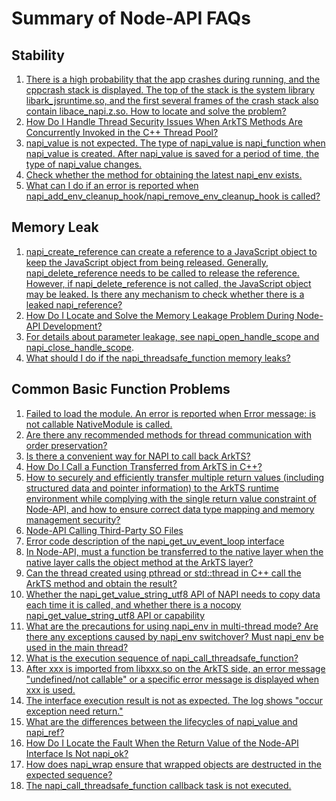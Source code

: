 # Summary of Node-API FAQs

## Stability 
1. [There is a high probability that the app crashes during running, and the cppcrash stack is displayed. The top of the stack is the system library libark_jsruntime.so, and the first several frames of the crash stack also contain libace_napi.z.so. How to locate and solve the problem?](napi-faq-about-stability.md) 
2. [How Do I Handle Thread Security Issues When ArkTS Methods Are Concurrently Invoked in the C++ Thread Pool?](napi-faq-about-stability.md) 
3. [napi_value is not expected. The type of napi_value is napi_function when napi_value is created. After napi_value is saved for a period of time, the type of napi_value changes.](napi-faq-about-stability.md) 
4. [Check whether the method for obtaining the latest napi_env exists.](napi-faq-about-stability.md) 
5. [What can I do if an error is reported when napi_add_env_cleanup_hook/napi_remove_env_cleanup_hook is called?](napi-faq-about-stability.md) 
## Memory Leak 
1. [napi_create_reference can create a reference to a JavaScript object to keep the JavaScript object from being released. Generally, napi_delete_reference needs to be called to release the reference. However, if napi_delete_reference is not called, the JavaScript object may be leaked. Is there any mechanism to check whether there is a leaked napi_reference?](napi-faq-about-memory-leak.md) 
2. [How Do I Locate and Solve the Memory Leakage Problem During Node-API Development?](napi-faq-about-memory-leak.md) 
3. [For details about parameter leakage, see napi_open_handle_scope and napi_close_handle_scope](use-napi-life-cycle.md).  
4. [What should I do if the napi_threadsafe_function memory leaks?](napi-faq-about-memory-leak.md) 
## Common Basic Function Problems
1. [Failed to load the module. An error is reported when Error message: is not callable NativeModule is called.](napi-faq-about-common-basic.md) 
2. [Are there any recommended methods for thread communication with order preservation?](napi-faq-about-common-basic.md) 
3. [Is there a convenient way for NAPI to call back ArkTS?](napi-faq-about-common-basic.md) 
4. [How Do I Call a Function Transferred from ArkTS in C++?](https://developer.huawei.com/consumer/en/doc/harmonyos-faqs/faqs-ndk-26) 
5. [How to securely and efficiently transfer multiple return values (including structured data and pointer information) to the ArkTS runtime environment while complying with the single return value constraint of Node-API, and how to ensure correct data type mapping and memory management security?](napi-faq-about-common-basic.md) 
6. [Node-API Calling Third-Party SO Files](https://developer.huawei.com/consumer/en/doc/best-practices/bpta-dynamic-link-library) 
7. [Error code description of the napi_get_uv_event_loop interface](napi-faq-about-common-basic.md) 
8. [In Node-API, must a function be transferred to the native layer when the native layer calls the object method at the ArkTS layer?](napi-faq-about-common-basic.md) 
9. [Can the thread created using pthread or std::thread in C++ call the ArkTS method and obtain the result?](napi-faq-about-common-basic.md) 
10. [Whether the napi_get_value_string_utf8 API of NAPI needs to copy data each time it is called, and whether there is a nocopy napi_get_value_string_utf8 API or capability](napi-faq-about-common-basic.md) 
11. [What are the precautions for using napi_env in multi-thread mode? Are there any exceptions caused by napi_env switchover? Must napi_env be used in the main thread?](napi-faq-about-common-basic.md) 
12. [What is the execution sequence of napi_call_threadsafe_function?](napi-faq-about-common-basic.md) 
13. [After xxx is imported from libxxx.so on the ArkTS side, an error message "undefined/not callable" or a specific error message is displayed when xxx is used.](napi-faq-about-common-basic.md) 
14. [The interface execution result is not as expected. The log shows "occur exception need return."](napi-faq-about-common-basic.md) 
15. [What are the differences between the lifecycles of napi_value and napi_ref?](napi-faq-about-common-basic.md) 
16. [How Do I Locate the Fault When the Return Value of the Node-API Interface Is Not napi_ok?](napi-faq-about-common-basic.md) 
17. [How does napi_wrap ensure that wrapped objects are destructed in the expected sequence?](napi-faq-about-common-basic.md) 
18. [The napi_call_threadsafe_function callback task is not executed.](napi-faq-about-common-basic.md)
